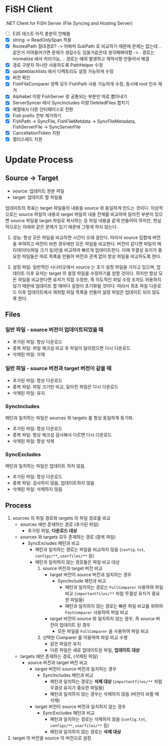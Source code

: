 # FiSH Client

.NET Client for FiSH Server (File Syncing and Hosting Server)

- [ ] E2E 테스트 아직 충분히 안해봄
- [x] string -> ReadOnlySpan<char> 적용
- [x] RootedPath 절대경로? -> 어짜피 SubPath 로 비교하기 때문에 문제는 없는데 .. 같은거 끼여들어가면 문제가 생길수도 있을거같은데 생각해봐야함 -> . 경로는 normalize 에서 처리가능, .. 경로는 예외 발생하고 제약사항 만들어서 해결
- [x] 경로 구분자 하나만 사용하도록 PathHelper 수정
- [x] updateblacklists 에서 디렉토리도 설정 가능하게 수정
- [x] 버전 확인
- [x] FishFileComparer 양쪽 모두 FishPath 사용 가능하게 수정, 동시에 root 인수 제거 
- [x] Alphabet 이랑 FishServer 랑 공통되는 부분만 따로 뽑아내기
- [x] ServerSyncer 에서 SyncIncludes 이랑 DeletedFiles 합치기
- [x] 배열에서 다른 인터페이스로 전환 
- [x] Fish prefix 전부 제거하기 
- [x] FishPath -> SyncFile, FishFileMetdata -> SyncFileMetadata, FishServerFile -> SyncServerFile
- [x] CancellationToken 지원 
- [x] 멀티스레드 지원

# Update Process

## Source -> Target

- source: 업데이트 원본 파일
- target: 업데이트 할 파일들

업데이트의 목표는 target 파일들의 내용을 source 와 동일하게 만드는 것이다. 이상적으로는 source 파일의 내용과 target 파일의 내용 전체를 비교하여 달라진 부분이 있으면 source 파일을 target 파일로 복사하는 등 파일 내용을 같게 만들어야 하지만, 현실적으로는 아래와 같은 문제가 있기 때문에 그렇게 하지 않는다. 

1. 성능: 항상 모든 파일을 비교하면 시간이 오래 걸린다. 따라서 source 집합에 버전을 부여하고 버전이 바뀐 경우에만 모든 파일을 비교한다. 버전이 같다면 파일의 메타데이터(파일 크기 등)만을 비교하여 빠르게 업데이트한다. 이때 무결성 유지가 중요한 파일들은 따로 목록을 만들어 버전과 관계 없이 항상 파일을 비교하도록 한다. 

2. 설정 파일: 일반적인 시나리오에서 source 는 초기 설정 파일을 가지고 있으며, 업데이트 이후 유저는 target 의 설정 파일을 수정하기를 원할 것이다. 하지만 항상 모든 파일을 비교한다면 유저가 직접 수정한, 즉 의도적인 파일 수정 조차도 허용하지 않기 때문에 업데이트 할 때마다 설정이 초기화될 것이다. 따라서 최초 파일 다운로드 이후 업데이트에서 제외할 파일 목록을 만들어 설정 파일은 업데이트 되지 않도록 한다.

## Files

### 일반 파일 - source 버전이 업데이트되었을 때

- 추가된 파일: 항상 다운로드
- 중복 파일: 파일 체크섬 비교 후 파일이 달라졌으면 다시 다운로드
- 삭제된 파일: 삭제

### 일반 파일 - source 버전과 target 버전이 같을 때

- 추가된 파일: 항상 다운로드
- 중복 파일: 파일 크기만 비교, 달라진 파일은 다시 다운로드
- 삭제된 파일: 유지

### SyncIncludes

패턴과 일치하는 파일은 sources 와 targets 를 항상 동일하게 동기화. 

- 추가된 파일: 항상 다운로드
- 중복 파일: 항상 체크섬 검사해서 다르면 다시 다운로드
- 삭제된 파일: 항상 삭제

### SyncExcludes

패턴과 일치하는 파일은 업데이트 하지 않음.

- 추가된 파일: 항상 다운로드
- 중복 파일: 검사하지 않음, 업데이트하지 않음
- 삭제된 파일: 삭제하지 않음

## Process

1. sources 의 파일 경로와 targets 의 파일 경로를 비교
    - sources 에만 존재하는 경로 (추가된 파일)
        - 추가된 파일, **다운로드 대상**
    - sources 와 targets 모두 존재하는 경로 (중복 파일)
        - SyncExcludes 패턴과 비교
            - 패턴과 일치하는 경로는 파일을 비교하지 않음 (`config.txt`, `configs/**`, `userfiles/**` 등)
            - 패턴과 일치하지 않는 경로들은 파일 비교 대상
                1. source 버전과 target 버전 비교
                    - target 버전이 source 버전과 일치하는 경우
                        - SyncInclude 패턴과 비교
                            - 패턴과 일치하는 경로는 `FullComparer` 사용하여 파일 비교 (`importantfiles/**` 처럼 무결성 유지가 중요한 파일들)
                            - 패턴과 일치하지 않는 경로는 빠른 파일 비교를 위하여 `FastComparer` 사용하여 파일 비교
                    - target 버전이 source 와 일치하지 않는 경우, 즉 source 버전이 업데이트 된 경우
                        - 모든 파일을 `FullComparer` 을 사용하여 파일 비교
                2. 선택한 Comparer 를 이용하여 파일 비교 수행
                    - 같은 파일은 유지
                    - 다른 파일은 새로 업데이트된 파일, **업데이트 대상**
    - targets 에만 존재하는 경로, (삭제된 파일)
        - source 버전과 target 버전 비교
            - target 버전이 source 버전과 일치하는 경우
                - SyncIncludes 패턴과 비교
                    - 패턴과 일치하는 경로는 **삭제 대상** (`importantfiles/**` 처럼 무결성 유지가 중요한 파일들)
                    - 패턴과 일치하지 않는 경우는 삭제하지 않음 (버전이 바뀔 때 삭제)
            - target 버전이 source 버전과 일치하지 않는 경우
                - SyncExcludes 패턴과 비교
                    - 패턴과 일치하는 경로는 삭제하지 않음 (`config.txt`, `configs/**`, `userfiles/**` 등)
                    - 패턴과 일치하지 않는 경로는 **삭제 대상**
2. target 의 버전을 source 의 버전으로 설정
